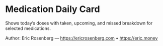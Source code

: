 # Medication Daily Card

Shows today’s doses with taken, upcoming, and missed breakdown for selected medications.

Author: Eric Rosenberg — https://ericrosenberg.com • https://eric.money
